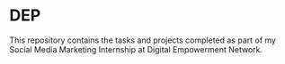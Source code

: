 # DEP
This repository contains the tasks and projects completed as part of my Social Media Marketing Internship at Digital Empowerment Network.

